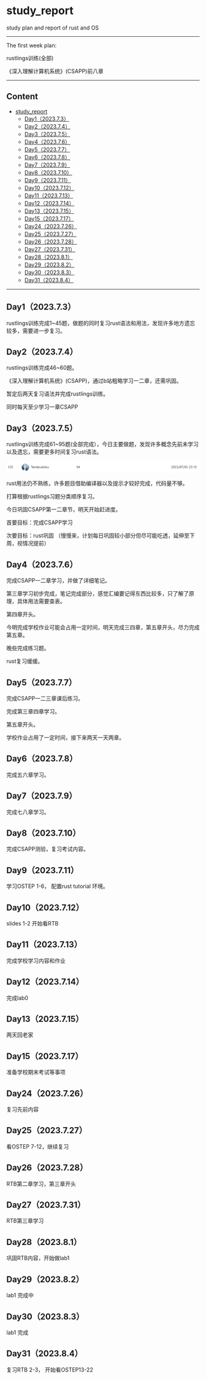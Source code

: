 # study_report
study plan and report of rust and OS

------------------------------
The first week plan:

rustlings训练(全部)

《深入理解计算机系统》(CSAPP)前八章

------------------------------

## Content

- [study\_report](#study_report)
  - [Day1（2023.7.3）](#day1202373)
  - [Day2（2023.7.4）](#day2202374)
  - [Day3（2023.7.5）](#day3202375)
  - [Day4（2023.7.6）](#day4202376)
  - [Day5（2023.7.7）](#day5202377)
  - [Day6（2023.7.8）](#day6202378)
  - [Day7（2023.7.9）](#day7202379)
  - [Day8（2023.7.10）](#day82023710)
  - [Day9（2023.7.11）](#day92023711)
  - [Day10（2023.7.12）](#day102023712)
  - [Day11（2023.7.13）](#day112023713)
  - [Day12（2023.7.14）](#day122023714)
  - [Day13（2023.7.15）](#day132023715)
  - [Day15（2023.7.17）](#day152023717)
  - [Day24（2023.7.26）](#day242023726)
  - [Day25（2023.7.27）](#day252023727)
  - [Day26（2023.7.28）](#day262023728)
  - [Day27（2023.7.31）](#day272023731)
  - [Day28（2023.8.1）](#day28202381)
  - [Day29（2023.8.2）](#day29202382)
  - [Day30（2023.8.3）](#day30202383)
  - [Day31（2023.8.4）](#day31202384)


------------------------------
##  Day1（2023.7.3）

rustlings训练完成1~45题，做题的同时复习rust语法和用法，发现许多地方遗忘较多，需要进一步复习。

##  Day2（2023.7.4）

rustlings训练完成46~60题。

《深入理解计算机系统》(CSAPP)，通过b站粗略学习一二章，还需巩固。

暂定后两天复习语法并完成rustlings训练。

同时每天至少学习一章CSAPP

##  Day3（2023.7.5）

rustlings训练完成61~95题(全部完成），今日主要做题，发现许多概念先前未学习以及遗忘，需要更多时间复习rust语法。

![Alt Text](images/rustlings_complete.png)

rust用法仍不熟练，许多题目借助编译器以及提示才较好完成，代码量不够。

打算根据rustlings习题分类顺序复习。

今日巩固CSAPP第一二章节，明天开始赶进度。

首要目标：完成CSAPP学习

次要目标：rust巩固 （慢慢来，计划每日巩固较小部分但尽可能吃透，延伸至下周，视情况提前）

##  Day4（2023.7.6）

完成CSAPP一二章学习，并做了详细笔记。

第三章学习初步完成，笔记完成部分，感觉汇编要记得东西比较多，只了解了原理，具体用法需要查表。

第四章开头。

今明完成学校作业可能会占用一定时间，明天完成三四章，第五章开头，尽力完成第五章。

晚些完成练习题。

rust复习缓缓。

##  Day5（2023.7.7）

完成CSAPP一二三章课后练习。

完成第三章四章学习。

第五章开头。

学校作业占用了一定时间，接下来两天一天两章。

##  Day6（2023.7.8）

完成五六章学习。


##  Day7（2023.7.9）

完成七八章学习。


##  Day8（2023.7.10）

完成CSAPP测验，复习考试内容。

##  Day9（2023.7.11）

学习OSTEP 1-6， 配置rust tutorial 环境。

##  Day10（2023.7.12）

slides 1-2 开始看RTB

##  Day11（2023.7.13）

完成学校学习内容和作业

##  Day12（2023.7.14）

完成lab0

##  Day13（2023.7.15）

两天回老家

##  Day15（2023.7.17）
准备学校期末考试等事项

##  Day24（2023.7.26）

复习先前内容

##  Day25（2023.7.27）

看OSTEP 7-12，继续复习

##  Day26（2023.7.28）

RTB第二章学习，第三章开头

##  Day27（2023.7.31）

RTB第三章学习

##  Day28（2023.8.1）

巩固RTB内容，开始做lab1

##  Day29（2023.8.2）

lab1 完成中

##  Day30（2023.8.3）

lab1 完成

##  Day31（2023.8.4）

复习RTB 2-3， 开始看OSTEP13-22
